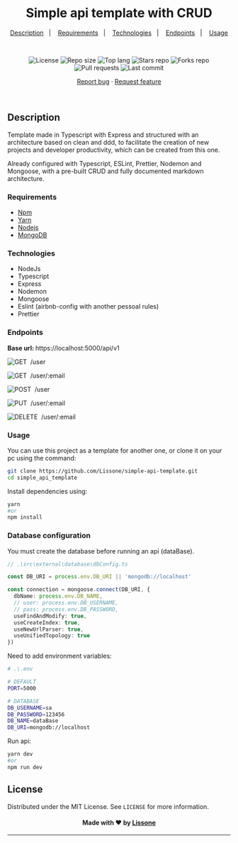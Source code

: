 <h1 align="center">
  Simple api template with CRUD
</h1>

<p align="center">
  <a href="#description">Description</a>&nbsp;&nbsp;&nbsp;|&nbsp;&nbsp;&nbsp;
  <a href="#requirements">Requirements</a>&nbsp;&nbsp;&nbsp;|&nbsp;&nbsp;&nbsp;
  <a href="#technologies">Technologies</a>&nbsp;&nbsp;&nbsp;|&nbsp;&nbsp;&nbsp;
  <a href="#endpoints">Endpoints</a>&nbsp;&nbsp;&nbsp;|&nbsp;&nbsp;&nbsp;
  <a href="#usage">Usage</a>
</p>
<br />
<p align="center">
  <img src="https://img.shields.io/static/v1?label=license&message=MIT" alt="License">
  <img src="https://img.shields.io/github/repo-size/Lissone/simple-api-template" alt="Repo size" />
  <img src="https://img.shields.io/github/languages/top/Lissone/simple-api-template" alt="Top lang" />
  <img src="https://img.shields.io/github/stars/Lissone/simple-api-template" alt="Stars repo" />
  <img src="https://img.shields.io/github/forks/Lissone/simple-api-template" alt="Forks repo" />
  <img src="https://img.shields.io/github/issues-pr/Lissone/simple-api-template" alt="Pull requests" >
  <img src="https://img.shields.io/github/last-commit/Lissone/simple-api-template" alt="Last commit" />
</p>

<p align="center">
  <a href="https://github.com/Lissone/simple-api-template/issues">Report bug</a>
  ·
  <a href="https://github.com/Lissone/simple-api-template/issues">Request feature</a>
</p>

<br />

## Description

Template made in Typescript with Express and structured with an architecture based on clean and ddd, to facilitate the creation of new projects and developer productivity, which can be created from this one.

Already configured with Typescript, ESLint, Prettier, Nodemon and Mongoose, with a pre-built CRUD and fully documented markdown architecture.

### Requirements

- [Npm](https://www.npmjs.com/)
- [Yarn](https://yarnpkg.com/)
- [Nodejs](https://nodejs.org/en/)
- [MongoDB](https://docs.mongodb.com/manual/installation/)

### Technologies

- NodeJs
- Typescript
- Express
- Nodemon
- Mongoose
- Eslint (airbnb-config with another pessoal rules)
- Prettier

### Endpoints

<strong>Base url: </strong>https://localhost:5000/api/v1

![GET](https://img.shields.io/badge/-GET-70BB60?style=for-the-badge)&nbsp;
/user

![GET](https://img.shields.io/badge/-GET-70BB60?style=for-the-badge)&nbsp;
/user/:email

![POST](https://img.shields.io/badge/-POST-2991B8?style=for-the-badge)&nbsp;
/user

![PUT](https://img.shields.io/badge/-PUT-99768C?style=for-the-badge)&nbsp;
/user/:email

![DELETE](https://img.shields.io/badge/-DELETE-DF807E?style=for-the-badge)&nbsp;
/user/:email

### Usage

You can use this project as a template for another one, or clone it on your pc using the command:

```bash
git clone https://github.com/Lissone/simple-api-template.git
cd simple_api_template
```

Install dependencies using:

```bash
yarn
#or
npm install
```

### Database configuration

You must create the database before running an api (dataBase).

```typescript
// .\src\external\database\dbConfig.ts

const DB_URI = process.env.DB_URI || 'mongodb://localhost'

const connection = mongoose.connect(DB_URI, {
  dbName: process.env.DB_NAME,
  // user: process.env.DB_USERNAME,
  // pass: process.env.DB_PASSWORD,
  useFindAndModify: true,
  useCreateIndex: true,
  useNewUrlParser: true,
  useUnifiedTopology: true
})
```

Need to add environment variables:

```bash
# .\.env

# DEFAULT
PORT=5000

# DATABASE
DB_USERNAME=sa
DB_PASSWORD=123456
DB_NAME=dataBase
DB_URI=mongodb://localhost
```

Run api:

```bash
yarn dev
#or
npm run dev
```

## License

Distributed under the MIT License. See `LICENSE` for more information.

<h4 align="center">
  Made with ❤️ by <a href="https://github.com/Lissone" target="_blank">Lissone</a>
</h4>

<hr />
